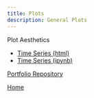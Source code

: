 ```yaml
---
title: Plots
description: General Plots
---
```


Plot Aesthetics
- [Time Series (html)](M3.GitHubTimeSeriesNotebook.html)
- [Time Series (ipynb)](M3.GitHubTimeSeriesNotebook.ipynb)

[Portfolio Repository](https://github.com/stow13/Porfolio-Repository)



[Home](https://stow13.github.io/)

